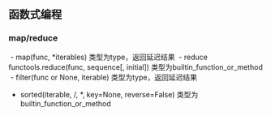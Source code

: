 ## 函数式编程
### map/reduce
  - map(func, *iterables) 类型为type，返回延迟结果
  - reduce functools.reduce(func, sequence[, initial]) 类型为builtin_function_or_method
  - filter(func or None, iterable) 类型为type，返回延迟结果
  - sorted(iterable, /, *, key=None, reverse=False) 类型为builtin_function_or_method
